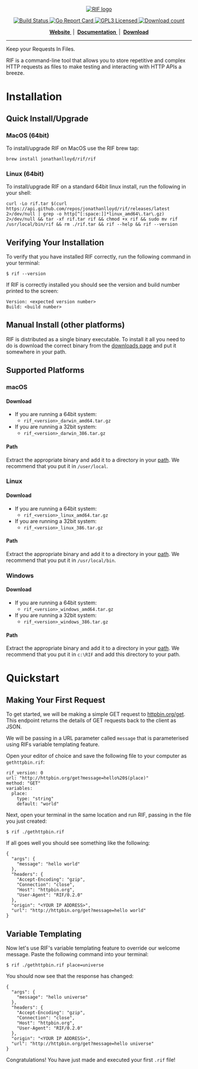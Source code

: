 <p align="center">
  <a href="https://jonathanlloyd.github.io/rif">
    <img src="https://github.com/jonathanlloyd/rif/blob/master/assets/logo-text.svg" alt="RIF logo"/>
  </a>
</p>
<p align="center">
  <a href="https://travis-ci.org/jonathanlloyd/rif">
    <img src="https://travis-ci.org/jonathanlloyd/rif.svg?branch=master" alt="Build Status"/>
  </a>
  <a href="https://goreportcard.com/report/github.com/jonathanlloyd/rif">
    <img src="https://goreportcard.com/badge/github.com/jonathanlloyd/rif" alt="Go Report Card"/>
  </a>
  <a href="https://github.com/jonathanlloyd/rif/blob/master/LICENSE">
    <img src="https://img.shields.io/github/license/jonathanlloyd/rif.svg" alt="GPL3 Licensed"/>
  </a>
  <a href="https://github.com/jonathanlloyd/rif/releases">
    <img src="https://img.shields.io/github/downloads/jonathanlloyd/rif/total.svg" alt="Download count"/>
  </a>
</p>
<p align="center">
  <b>
    <a href="https://jonathanlloyd.github.io/rif">
      Website
    </a>
  </b>
  &nbsp;|&nbsp;
  <b>
    <a href="https://jonathanlloyd.github.io/rif/docs/quickstart/">
      Documentation
    </a>
  </b>
  &nbsp;|&nbsp;
  <b>
    <a href="https://github.com/jonathanlloyd/rif/releases">
      Download
    </a>
  </b>
</p>

---
Keep your Requests In Files.

RIF is a command-line tool that allows you to store repetitive and complex
HTTP requests as files to make testing and interacting with HTTP APIs a breeze.

# Installation
## Quick Install/Upgrade
### MacOS (64bit)
To install/upgrade RIF on MacOS use the RIF brew tap:
```
brew install jonathanlloyd/rif/rif
```
### Linux (64bit)
To install/upgrade RIF on a standard 64bit linux install, run the following in
your shell:
```
curl -Lo rif.tar $(curl https://api.github.com/repos/jonathanlloyd/rif/releases/latest 2>/dev/null | grep -o http[^[:space:]]*linux_amd64\.tar\.gz) 2>/dev/null && tar -xf rif.tar rif && chmod +x rif && sudo mv rif /usr/local/bin/rif && rm ./rif.tar && rif --help && rif --version
```

## Verifying Your Installation
To verify that you have installed RIF correctly, run the following command
in your terminal:
```
$ rif --version
```

If RIF is correctly installed you should see the version and build
number printed to the screen:
```
Version: <expected version number>
Build: <build number>
```

## Manual Install (other platforms)
RIF is distributed as a single binary executable. To install it all you need
to do is download the correct binary from the
[downloads page](https://github.com/jonathanlloyd/rif/releases "Downloads Page")
and put it somewhere in your path.

## Supported Platforms
### macOS
#### Download
 - If you are running a 64bit system:
   - `rif_<version>_darwin_amd64.tar.gz`
 - If you are running a 32bit system:
   - `rif_<version>_darwin_386.tar.gz`

#### Path
Extract the appropriate binary and add it to a directory in your
[path](http://osxdaily.com/2014/08/14/add-new-path-to-path-command-line/ "How to Add a New Path to PATH at Command Line the Right Way").
We recommend that you put it in `/user/local`.

### Linux
#### Download
 - If you are running a 64bit system:
   - `rif_<version>_linux_amd64.tar.gz`
 - If you are running a 32bit system:
   - `rif_<version>_linux_386.tar.gz`

#### Path
Extract the appropriate binary and add it to a directory in your
[path](https://www.cyberciti.biz/faq/how-to-add-to-bash-path-permanently-on-linux/ "How to add to bash $PATH permanently on Linux").
We recommend that you put it in `/usr/local/bin`.

### Windows
#### Download
 - If you are running a 64bit system:
   - `rif_<version>_windows_amd64.tar.gz`
 - If you are running a 32bit system:
   - `rif_<version>_windows_386.tar.gz`

#### Path
Extract the appropriate binary and add it to a directory in your
[path](https://stackoverflow.com/questions/1618280/where-can-i-set-path-to-make-exe-on-windows "Where can I set the path on Windows?").
We recommend that you put it in `c:\RIF` and add this directory to your path.

# Quickstart
## Making Your First Request
To get started, we will be making a simple GET request to
[httpbin.org/get](http://httpbin.org/get). This endpoint returns the details
of GET requests back to the client as JSON.

We will be passing in a URL parameter called `message` that is parameterised
using RIFs variable templating feature.

Open your editor of choice and save the following file to your computer
as `gethttpbin.rif`:
```
rif_version: 0
url: "http://httpbin.org/get?message=hello%20$(place)"
method: "GET"
variables:
  place:
    type: "string"
    default: "world"
```

Next, open your terminal in the same location and run RIF,
passing in the file you just created:
```
$ rif ./gethttpbin.rif
```

If all goes well you should see something like the following:
```
{
  "args": {
    "message": "hello world"
  }, 
  "headers": {
    "Accept-Encoding": "gzip", 
    "Connection": "close", 
    "Host": "httpbin.org", 
    "User-Agent": "RIF/0.2.0"
  }, 
  "origin": "<YOUR IP ADDRESS>", 
  "url": "http://httpbin.org/get?message=hello world"
}
```

## Variable Templating
Now let's use RIF's variable templating feature to override our welcome message.
Paste the following command into your terminal:
```
$ rif ./gethttpbin.rif place=universe
```

You should now see that the response has changed:
```
{
  "args": {
    "message": "hello universe"
  }, 
  "headers": {
    "Accept-Encoding": "gzip", 
    "Connection": "close", 
    "Host": "httpbin.org", 
    "User-Agent": "RIF/0.2.0"
  }, 
  "origin": "<YOUR IP ADDRESS>", 
  "url": "http://httpbin.org/get?message=hello universe"
}
```

Congratulations! You have just made and executed your first `.rif` file!
